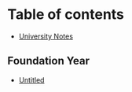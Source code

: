 # Table of contents

* [University Notes](README.md)

## Foundation Year

* [Untitled](foundation-year/untitled.md)

